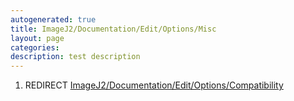 ```yaml
---
autogenerated: true
title: ImageJ2/Documentation/Edit/Options/Misc
layout: page
categories: 
description: test description
---
```


1.  REDIRECT [ImageJ2/Documentation/Edit/Options/Compatibility](ImageJ2_Documentation_Edit_Options_Compatibility)
